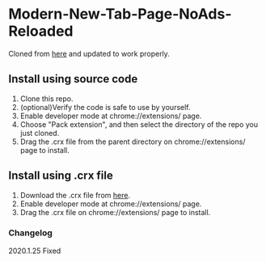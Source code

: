 # Modern-New-Tab-Page-NoAds-Reloaded
Cloned from [here](https://github.com/eaufavor/Modern-New-Tab-Page-NoAd) and updated to work properly.

## Install using source code
1. Clone this repo.
2. (optional)Verify the code is safe to use by yourself.
3. Enable developer mode at chrome://extensions/ page.
4. Choose "Pack extension", and then select the directory of the repo you just cloned.
5. Drag the .crx file from the parent directory on chrome://extensions/ page to install.

## Install using .crx file
1. Download the .crx file from [here](TODO).
2. Enable developer mode at chrome://extensions/ page.
5. Drag the .crx file on chrome://extensions/ page to install.

### Changelog
2020.1.25
Fixed